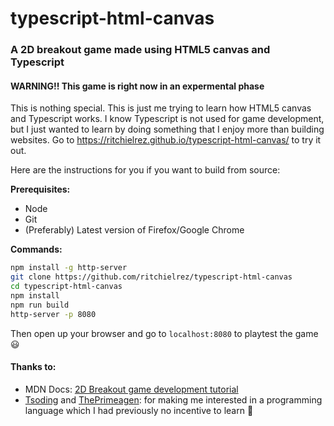 # typescript-html-canvas 
### A 2D breakout game made using HTML5 canvas and Typescript 
#### WARNING!! This game is right now in an expermental phase

This is nothing special. This is just me trying to learn how HTML5 canvas and Typescript works. I
know Typescript is not used for game development, but I just wanted to learn by doing something that
I enjoy more than building websites. Go to https://ritchielrez.github.io/typescript-html-canvas/ to
try it out.

Here are the instructions for you if you want to build from source:

**Prerequisites:**

- Node
- Git
- (Preferably) Latest version of Firefox/Google Chrome

**Commands:**

```bash
npm install -g http-server
git clone https://github.com/ritchielrez/typescript-html-canvas
cd typescript-html-canvas
npm install
npm run build
http-server -p 8080
```

Then open up your browser and go to `localhost:8080` to playtest the game 😃

#### Thanks to:
- MDN Docs: [2D Breakout game development tutorial](https://developer.mozilla.org/en-US/docs/Games/Tutorials/2D_Breakout_game_pure_JavaScript)
- [Tsoding](https://www.youtube.com/c/TsodingDaily) and [ThePrimeagen](https://www.youtube.com/channel/UC8ENHE5xdFSwx71u3fDH5Xw): for making me interested in a programming language which I had previously no incentive to learn 🙂
